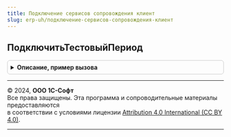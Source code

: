 ```yaml
---
title: Подключение сервисов сопровождения клиент
slug: erp-uh/подключение-сервисов-сопровождения-клиент
---
```



## ПодключитьТестовыйПериод
<details style="margin: 1em 0; padding: 0.5em; border: 1px solid #ccc; border-radius: 6px;">

<summary style="font-weight: bold; cursor: pointer;">Описание, пример вызова</summary>

```bsl

// Открывает форму подключения тестового периода, предварительно
// проверяя возможность подключения. Подключение может быть не доступно если:
//   - у пользователя нет прав для подключения тестового периода,
//     считается, что все сервисы не доступны;
//   - существуют необработанные запросы на подключение,
//     невозможно определить доступные тарифы;
//   - конфигурация работает в модели сервиса
//   - доступные тестовые периоды отсутствуют.
// Функцию следует использовать, если однозначно определено, что целевой сервис не подключен.
//
// Параметры:
//  Идентификатор         - Строка - идентификатор сервиса в системе Портал 1С:ИТС;
//  Форма                 - ФормаКлиентскогоПриложения - форма из которой производится подключение;
//  ОповещениеПриЗакрытии - ОписаниеОповещения - описание обработчика, который необходимо выполнить
//                          по завершению подключения. В качестве результата будет передан статус подключения:
//                          СостояниеПодключения - Перечисление.СостоянияПодключенияСервисов -
//                          описывает состояние подключения тестового периода. Для определения статуса
//                          необходимо использовать функции программного интерфейса:
//                            - Перечисление.СостоянияПодключенияСервисов.Подключен - подключение
//                              тестового периода выполнено без ошибок;
//                            - Перечисление.СостоянияПодключенияСервисов.ОшибкаПодключения - тестовый
//                              период не подключен;
//                            - Перечисление.СостоянияПодключенияСервисов.НеПодключен - пользователь
//                              не дождался обработки заявки на подключение;
//                            - Перечисление.СостоянияПодключенияСервисов.ПодключениеНедоступно - подключение
//                              не доступно, форма не была открыта;
//                            - Перечисление.СостоянияПодключенияСервисов.Подключение - выполняется подключение
//                              тестового периода.
//
Процедура ПодключитьТестовыйПериод( Экспорт
```

Пример вызова
```bsl
ПодключениеСервисовСопровожденияКлиент.ПодключитьТестовыйПериод();
```
</details>

---

© 2024, **ООО 1С-Софт**  
Все права защищены. Эта программа и сопроводительные материалы предоставляются  
в соответствии с условиями лицензии [Attribution 4.0 International (CC BY 4.0)](https://creativecommons.org/licenses/by/4.0/legalcode).

---
